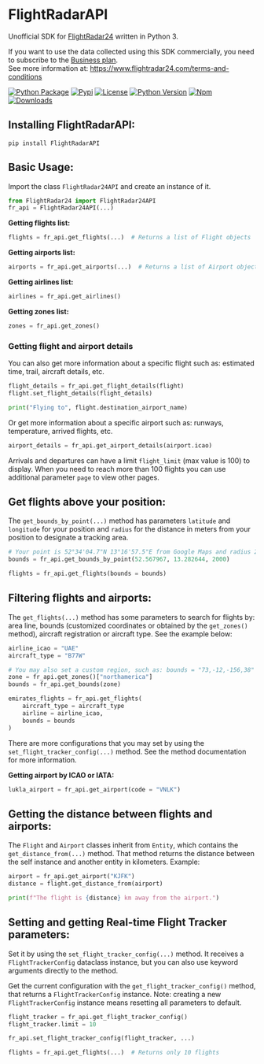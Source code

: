 # FlightRadarAPI
Unofficial SDK for [FlightRadar24](https://www.flightradar24.com/) written in Python 3.

If you want to use the data collected using this SDK commercially, you need to subscribe to the [Business plan](https://www.flightradar24.com/premium/).</br>
See more information at: https://www.flightradar24.com/terms-and-conditions

[![Python Package](https://github.com/JeanExtreme002/FlightRadarAPI/workflows/Python%20Package/badge.svg)](https://github.com/JeanExtreme002/FlightRadarAPI/actions)
[![Pypi](https://img.shields.io/pypi/v/FlightRadarAPI?logo=pypi)](https://pypi.org/project/FlightRadarAPI/)
[![License](https://img.shields.io/pypi/l/FlightRadarAPI)](https://pypi.org/project/FlightRadarAPI/)
[![Python Version](https://img.shields.io/badge/python-3.7%20%7C%203.8%20%7C%203.9%20%7C%203.10%20%7C%203.11-blue)](https://pypi.org/project/FlightRadarAPI/)
[![Npm](https://img.shields.io/npm/v/flightradarapi?logo=npm)](https://www.npmjs.com/package/flightradarapi)
[![Downloads](https://static.pepy.tech/personalized-badge/flightradarapi?period=total&units=international_system&left_color=grey&right_color=orange&left_text=Downloads)](https://pypi.org/project/FlightRadarAPI/)

## Installing FlightRadarAPI:
```
pip install FlightRadarAPI
```

## Basic Usage:
Import the class `FlightRadar24API` and create an instance of it.
```py
from FlightRadar24 import FlightRadar24API
fr_api = FlightRadar24API(...)
```

**Getting flights list:**
```py
flights = fr_api.get_flights(...)  # Returns a list of Flight objects
```

**Getting airports list:**
```py
airports = fr_api.get_airports(...)  # Returns a list of Airport objects
```

**Getting airlines list:**
```py
airlines = fr_api.get_airlines()
```

**Getting zones list:**
```py
zones = fr_api.get_zones()
```

### Getting flight and airport details
You can also get more information about a specific flight such as: estimated time, trail, aircraft details, etc.
```py
flight_details = fr_api.get_flight_details(flight)
flight.set_flight_details(flight_details)

print("Flying to", flight.destination_airport_name)
```

Or get more information about a specific airport such as: runways, temperature, arrived flights, etc.
```py
airport_details = fr_api.get_airport_details(airport.icao)
```
Arrivals and departures can have a limit `flight_limit` (max value is 100) to display. When you need to reach more than 100 flights you can use additional parameter `page` to view other pages.


## Get flights above your position:
The `get_bounds_by_point(...)` method has parameters `latitude` and `longitude` for your position and `radius` for the distance in meters from your position to designate a tracking area.
```py
# Your point is 52°34'04.7"N 13°16'57.5"E from Google Maps and radius 2km
bounds = fr_api.get_bounds_by_point(52.567967, 13.282644, 2000)

flights = fr_api.get_flights(bounds = bounds)
```

## Filtering flights and airports:
The `get_flights(...)` method has some parameters to search for flights by: area line, bounds (customized coordinates 
or obtained by the `get_zones()` method), aircraft registration or aircraft type. See the example below:
```py
airline_icao = "UAE"
aircraft_type = "B77W"

# You may also set a custom region, such as: bounds = "73,-12,-156,38"
zone = fr_api.get_zones()["northamerica"]
bounds = fr_api.get_bounds(zone)

emirates_flights = fr_api.get_flights(
    aircraft_type = aircraft_type
    airline = airline_icao,
    bounds = bounds
)
```
There are more configurations that you may set by using the `set_flight_tracker_config(...)` method. See the method documentation
for more information.

**Getting airport by ICAO or IATA:**
```py
lukla_airport = fr_api.get_airport(code = "VNLK")
```

## Getting the distance between flights and airports:
The `Flight` and `Airport` classes inherit from `Entity`, which contains the `get_distance_from(...)` method. That method
returns the distance between the self instance and another entity in kilometers. Example:
```py
airport = fr_api.get_airport("KJFK")
distance = flight.get_distance_from(airport)

print(f"The flight is {distance} km away from the airport.")
```

## Setting and getting Real-time Flight Tracker parameters:
Set it by using the `set_flight_tracker_config(...)` method. It receives a `FlightTrackerConfig` dataclass instance, but
you can also use keyword arguments directly to the method.

Get the current configuration with the `get_flight_tracker_config()` method, that returns a `FlightTrackerConfig` 
instance. Note: creating a new `FlightTrackerConfig` instance means resetting all parameters to default.
```py
flight_tracker = fr_api.get_flight_tracker_config()
flight_tracker.limit = 10

fr_api.set_flight_tracker_config(flight_tracker, ...)

flights = fr_api.get_flights(...)  # Returns only 10 flights
```

